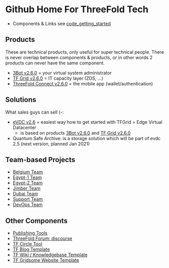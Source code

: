 # Github Home For ThreeFold Tech

- Components & Links see [code_getting_started](code_getting_started.md)

## Products

These are technical products, only useful for super technical people.
There is never overlap between components & products, or in other words 2 products can never have the same component.

- [3Bot v2.6.0](products/3bot2.6.md) = your virtual system administrator
- [TF Grid v2.6.0](products/tfgrid2.6.md) = IT capacity layer (ZOS, ...)
- [ThreeFold Connect v2.6.0](products/threefoldconnect2.5.md) = the mobile app (wallet/authentication)

## Solutions

What sales guys can sell (-:

- [eVDC v2.6](solutions/evdc2.5.md) = easiest way how to get started with TFGrid = Edge Virtual Datacenter
    - is based on products [3Bot v2.6.0](products/3bot2.5.md) and [TF Grid v2.6.0](products/tfgrid2.5.md)
- Quantum Safe Archive: is a storage solution which will be part of evdc 2.5 (next version, planned Jan 2021)

## Team-based Projects

- [Belgium Team](https://github.com/orgs/threefoldtech/projects/61)
- [Egypt-1 Team](https://github.com/orgs/threefoldtech/projects/127)
- [Egypt-2 Team](https://github.com/orgs/threefoldtech/projects/128)
- [Jimber Team](https://github.com/orgs/threefoldtech/projects/60)
- [Dubai Team](https://github.com/orgs/threefoldtech/projects/130)
- [Support Team](https://circles.threefold.me/project/sabrinasadik-tf-support/kanban)
- [DevOps Team](https://github.com/orgs/threefoldtech/projects/66)

## Other Components
  
- [Publishing Tools](https://github.com/threebotserver/publishingtools)
- [ThreeFold Forum: discourse](https://github.com/threefoldtech/threefold-forums)
- [TF Circle Tool](https://github.com/threefoldtech/circles_reporting_tool)
- [TF Blog Template](https://github.com/threefoldfoundation/blog_example)
- [TF Wiki / Knowledgebase Template](https://github.com/threefoldfoundation/wiki_example)
- [TF Gridsome Website Template](https://github.com/threefoldfoundation/www_examplesite)

